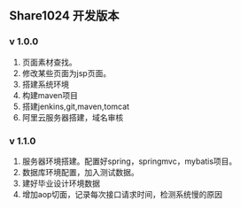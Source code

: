 ## Share1024 开发版本

### v 1.0.0 
1. 页面素材查找。
2. 修改某些页面为jsp页面。
3. 搭建系统环境
4. 构建maven项目
5. 搭建jenkins,git,maven,tomcat
6. 阿里云服务器搭建，域名审核

### v 1.1.0
1. 服务器环境搭建。配置好spring，springmvc，mybatis项目。
2. 数据库环境配置，加入测试数据。
3. 建好毕业设计环境数据
4. 增加aop切面，记录每次接口请求时间，检测系统慢的原因